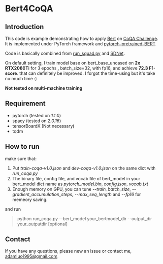 # Bert4CoQA
## Introduction
This code is example demonstrating how to apply [Bert](https://arxiv.org/abs/1810.04805) on [CoQA Challenge](https://stanfordnlp.github.io/coqa/). 
It is implemented under PyTorch framework and [pytorch-pretrained-BERT](https://github.com/huggingface/pytorch-pretrained-BERT).

Code is basically combined from [run_squad.py](https://github.com/huggingface/pytorch-pretrained-BERT/blob/master/examples/run_squad.py)  and [SDNet](https://github.com/microsoft/SDNet).

On default setting, I train model base on bert_base_uncased on **2x RTX2080Ti** for 3 epochs , batch_size=32, with fp16, and achieve **72.3 F1-score**. that can definitely be improved. I forgot the time-using but it's take no much time :)

**Not tested on multi-machine training**

## Requirement
- pytorch (tested on *1.1.0*)
- spacy (tested on *2.0.16*)
- tensorBoardX (Not necessary)
- tqdm
## How to run
make sure that:
1. Put *train-coqa-v1.0.json* and *dev-coqa-v1.0.json* on the same dict with *run_coqa.py*
2. The binary file, config file, and vocab file of bert_model in your bert_model dict name as *pytorch_model.bin*, *config.json*, *vocab.txt*
3. Enough memory on GPU, you can tune *--train_batch_size*, *--gradient_accumulation_steps*, *--max_seq_length* and *--fp16* for memeory saving. 

and run
> python run_coqa.py --bert_model your_bertmodel_dir --output_dir your_outputdir \[optional\]

## Contact
If you have any questions, please new an issue or contact me, adamluo1995@gmail.com.
